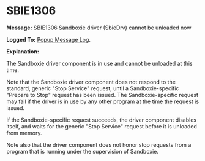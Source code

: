 # SBIE1306


**Message:** SBIE1306 Sandboxie driver (SbieDrv) cannot be unloaded now

**Logged To:** [Popup Message Log](PopupMessageLog).

**Explanation:**

The Sandboxie driver component is in use and cannot be unloaded at this time.

Note that the Sandboxie driver component does not respond to the standard, generic "Stop Service" request, until a Sandboxie-specific "Prepare to Stop" request has been issued. The Sandboxie-specific request may fail if the driver is in use by any other program at the time the request is issued.

If the Sandboxie-specific request succeeds, the driver component disables itself, and waits for the generic "Stop Service" request before it is unloaded from memory.

Note also that the driver component does not honor stop requests from a program that is running under the supervision of Sandboxie.
